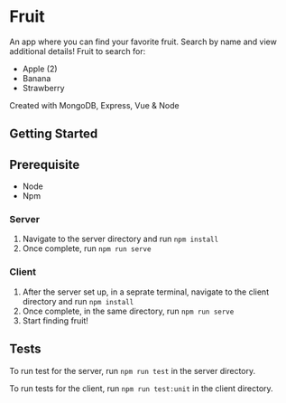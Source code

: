 # Fruit
An app where you can find your favorite fruit. Search by name and view additional details!
Fruit to search for: 
* Apple (2)
* Banana
* Strawberry

Created with MongoDB, Express, Vue & Node

## Getting Started

## Prerequisite
* Node
* Npm

### Server
1. Navigate to the server directory and run `npm install`
2. Once complete, run `npm run serve`

### Client
1. After the server set up, in a seprate terminal, navigate to the client directory and run `npm install`
2. Once complete, in the same directory, run `npm run serve`
3. Start finding fruit!

## Tests

To run test for the server, run `npm run test` in the server directory.

To run tests for the client, run `npm run test:unit` in the client directory.
